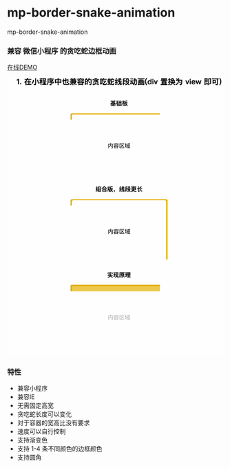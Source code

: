 # mp-border-snake-animation
mp-border-snake-animation

### 兼容 微信小程序 的贪吃蛇边框动画
[在线DEMO](http://cooperhu.com/mp-border-snake-animation/)

![img](https://github.com/huguobo/mp-border-snake-animation/blob/main/border-animation2.gif)

### 特性
- 兼容小程序
- 兼容IE
- 无需固定高宽
- 贪吃蛇长度可以变化
- 对于容器的宽高比没有要求
- 速度可以自行控制
- 支持渐变色
- 支持 1-4 条不同颜色的边框颜色
- 支持圆角



